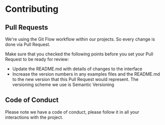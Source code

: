 # Contributing

## Pull Requests

We're using the Git Flow workflow within our projects. So every change is done via Pull Request.

Make sure that you checked the following points before you set your Pull Request to be ready for review:

- Update the README.md with details of changes to the interface
- Increase the version numbers in any examples files and the README.md to the new version that this Pull Request would represent. The versioning scheme we use is Semantic Versioning

## Code of Conduct

Please note we have a code of conduct, please follow it in all your interactions with the project.

